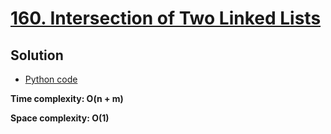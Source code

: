 # [160. Intersection of Two Linked Lists](https://leetcode.com/problems/intersection-of-two-linked-lists)

## Solution

- [Python code](https://github.com/alexengrig/leetcode/blob/main/src/main/python/160_intersection_of_two_linked_lists/solution.py)

**Time complexity: O(n + m)**

**Space complexity: O(1)**
